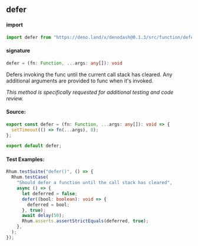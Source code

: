 ## defer

#### import

```typescript
import defer from "https://deno.land/x/denodash@0.1.3/src/function/defer.ts";
```

#### signature

```typescript
defer = (fn: Function, ...args: any[]): void
```

Defers invoking the func until the current call stack has cleared. Any
additional arguments are provided to func when it's invoked.

_This method is specifically requested for additional testing and code review._

#### Source:

```typescript
export const defer = (fn: Function, ...args: any[]): void => {
  setTimeout(() => fn(...args), 0);
};

export default defer;
```

#### Test Examples:

```typescript
Rhum.testSuite("defer()", () => {
  Rhum.testCase(
    "Should defer a function until the call stack has cleared",
    async () => {
      let deferred = false;
      defer((bool: boolean): void => {
        deferred = bool;
      }, true);
      await delay(50);
      Rhum.asserts.assertStrictEquals(deferred, true);
    },
  );
});
```

